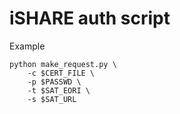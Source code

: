 # iSHARE auth script

Example

```
python make_request.py \
    -c $CERT_FILE \
    -p $PASSWD \
    -t $SAT_EORI \
    -s $SAT_URL
```
